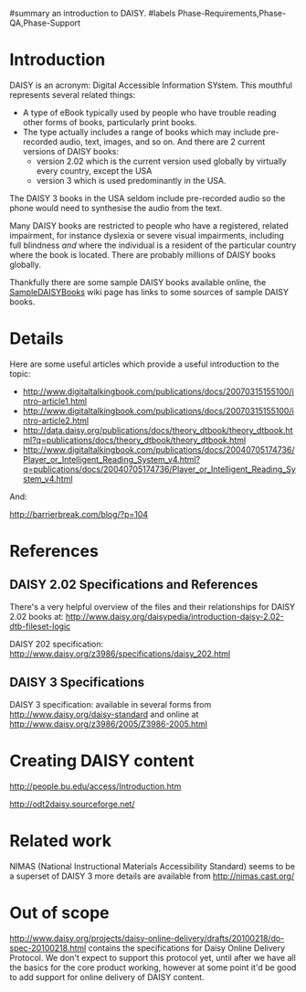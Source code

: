 ﻿#summary an introduction to DAISY.
#labels Phase-Requirements,Phase-QA,Phase-Support

# Introduction #
DAISY is an acronym: Digital Accessible Information SYstem. This mouthful represents several related things:
  * A type of eBook typically used by people who have trouble reading other forms of books, particularly print books.
  * The type actually includes a range of books which may include pre-recorded audio, text, images, and so on. And there are 2 current versions of DAISY books:
    * version 2.02 which is the current version used globally by virtually every country, except the USA
    * version 3 which is used predominantly in the USA.

The DAISY 3 books in the USA seldom include pre-recorded audio so the phone would need to synthesise the audio from the text.

Many DAISY books are restricted to people who have a registered, related impairment, for instance dyslexia or severe visual impairments, including full blindness _and_ where the individual is a resident of the particular country where the book is located. There are probably millions of DAISY books globally.

Thankfully there are some sample DAISY books available online, the [SampleDAISYBooks](SampleDAISYBooks.md) wiki page has links to some sources of sample DAISY books.

# Details #

Here are some useful articles which provide a useful introduction to the topic:

  * http://www.digitaltalkingbook.com/publications/docs/20070315155100/intro-article1.html
  * http://www.digitaltalkingbook.com/publications/docs/20070315155100/intro-article2.html
  * http://data.daisy.org/publications/docs/theory_dtbook/theory_dtbook.html?q=publications/docs/theory_dtbook/theory_dtbook.html
  * http://www.digitaltalkingbook.com/publications/docs/20040705174736/Player_or_Intelligent_Reading_System_v4.html?q=publications/docs/20040705174736/Player_or_Intelligent_Reading_System_v4.html

And:

http://barrierbreak.com/blog/?p=104

# References #
## DAISY 2.02 Specifications and References ##
There's a very helpful overview of the files and their relationships for DAISY 2.02 books at: http://www.daisy.org/daisypedia/introduction-daisy-2.02-dtb-fileset-logic


DAISY 202 specification: http://www.daisy.org/z3986/specifications/daisy_202.html

## DAISY 3 Specifications ##
DAISY 3 specification: available in several forms from http://www.daisy.org/daisy-standard and online at http://www.daisy.org/z3986/2005/Z3986-2005.html

# Creating DAISY content #
http://people.bu.edu/access/Introduction.htm

http://odt2daisy.sourceforge.net/

# Related work #
NIMAS (National Instructional Materials Accessibility Standard) seems to be a superset of DAISY 3 more details are available from http://nimas.cast.org/

# Out of scope #
http://www.daisy.org/projects/daisy-online-delivery/drafts/20100218/do-spec-20100218.html contains the specifications for Daisy Online Delivery Protocol. We don't expect to support this protocol yet, until after we have all the basics for the core product working, however at some point it'd be good to add support for online delivery of DAISY content.